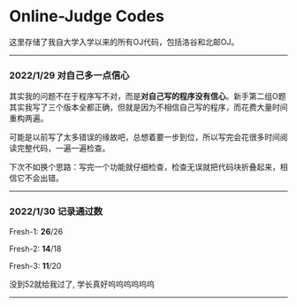 # Online-Judge Codes

这里存储了我自大学入学以来的所有OJ代码，包括洛谷和北邮OJ。

---

### 2022/1/29 对自己多一点信心

其实我的问题不在于程序写不对，而是**对自己写的程序没有信心**。新手第二组O题其实我写了三个版本全都正确，但就是因为不相信自己写的程序，而花费大量时间重构两遍。

可能是以前写了太多错误的缘故吧，总想着要一步到位，所以写完会花很多时间阅读完整代码，一遍一遍检查。

下次不如换个思路：写完一个功能就仔细检查，检查无误就把代码块折叠起来，相信它不会出错。

---

### 2022/1/30 记录通过数

Fresh-1: **26**/26

Fresh-2: **14**/18

Fresh-3: **11**/20

没到52就给我过了, 学长真好呜呜呜呜呜呜

---